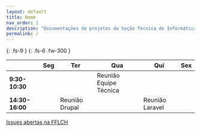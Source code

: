 ```yaml
---
layout: default
title: Home
nav_order: 1
description: "Documentações de projetos da Seção Técnica de Informática da FFLCH"
permalink: /
---
```


{: .fs-9 }
{: .fs-6 .fw-300 }

<table><thead>
  <tr>
    <th></th>
    <th>Seg</th>
    <th>Ter</th>
    <th>Qua</th>
    <th>Qui</th>
    <th>Sex</th>
  </tr></thead>
<tbody>
  <tr>
    <td><b>9:30-10:30</b></td>
    <td></td>
    <td></td>
    <td>Reunião Equipe Técnica</td>
    <td></td>
    <td></td>
  </tr>
  <tr>
    <td><b>14:30-16:00</b></td>
    <td></td>
    <td>Reunião Drupal</td>
    <td></td>
    <td>Reunião Laravel</td>
    <td></td>
  </tr>
</tbody>
</table>

[Issues abertas na FFLCH](https://github.com/search?q=org%3Afflch+is%3Aissue+is%3Aopen&type=issues)